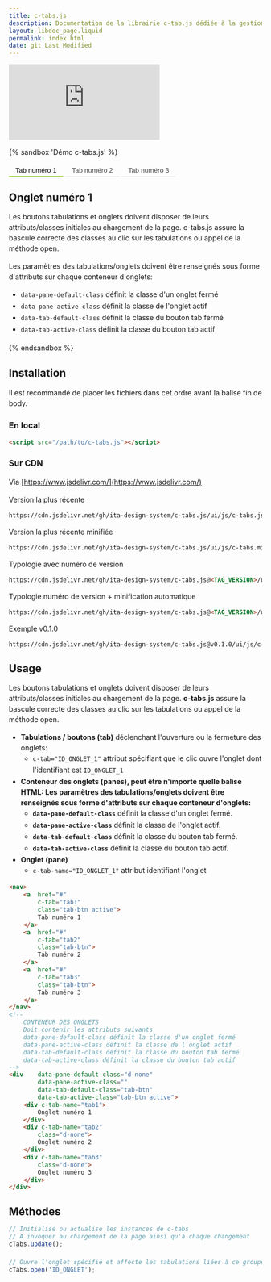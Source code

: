```yaml
---
title: c-tabs.js
description: Documentation de la librairie c-tab.js dédiée à la gestion d'onglets et tabulations.
layout: libdoc_page.liquid
permalink: index.html
date: git Last Modified
---
```


[![GitHub release (latest by date)](https://img.shields.io/github/v/release/ita-design-system/c-tabs.js?style=for-the-badge)](https://github.com/ita-design-system/c-tabs.js/releases)

{% sandbox 'Démo c-tabs.js' %}
<nav>
    <button type="button"
        c-tab="tab1"
        class="tab-btn active">
        Tab numéro 1
    </button>
    <button type="button"
        c-tab="tab2"
        class="tab-btn">
        Tab numéro 2
    </button>
    <button type="button"
        c-tab="tab3"
        class="tab-btn">
        Tab numéro 3
    </button>
</nav>
<!-- 
    CONTENEUR DES ONGLETS
    Doit contenir les attributs suivants
    data-pane-default-class définit la classe d'un onglet fermé
    data-pane-active-class définit la classe de l'onglet actif
    data-tab-default-class définit la classe du bouton tab fermé
    data-tab-active-class définit la classe du bouton tab actif
-->
<div    data-pane-default-class="d-none"
        data-pane-active-class=""
        data-tab-default-class="tab-btn"
        data-tab-active-class="tab-btn active">
    <div c-tab-name="tab1">
        <h2>Onglet numéro 1</h2>
        <p>Les boutons tabulations et onglets doivent disposer de leurs attributs/classes initiales au chargement de la page. c-tabs.js assure la bascule correcte des classes au clic sur les tabulations ou appel de la méthode open.</p>
        <p>Les paramètres des tabulations/onglets doivent être renseignés sous forme d'attributs sur chaque conteneur d'onglets:</p>
        <ul>
            <li><code>data-pane-default-class</code> définit la classe d'un onglet fermé</li>
            <li><code>data-pane-active-class</code> définit la classe de l'onglet actif</li>
            <li><code>data-tab-default-class</code> définit la classe du bouton tab fermé</li>
            <li><code>data-tab-active-class</code> définit la classe du bouton tab actif</li>
        </ul>
    </div>
    <div c-tab-name="tab2"
        class="d-none">
        <h2>Onglet numéro 2</h2>
        <p>Invidunt sed sea justo lorem diam. Justo elitr labore sit sanctus sea labore dolore, erat voluptua sed tempor accusam takimata.</p>
    </div>
    <div c-tab-name="tab3"
        class="d-none">
        <h2>Onglet numéro 3</h2>
        <p>Magna elitr nonumy sadipscing sadipscing kasd duo nonumy amet, accusam diam et est elitr. Stet ipsum diam diam sit sed..</p>
    </div>
</div>
<script src="{{ libdocConfig.htmlBasePathPrefix }}assets/c-tabs.js"></script>
<!-- DEMO UNIQUEMENT -->
<style>
    .d-none {
        display: none;
    }
    .tab-btn {
        background-color: transparent;
        border-top: none;
        border-left: none;
        border-right: none;
        padding: 0.3em 1em;
        border-bottom: 2px solid #EEE;
        border-radius: 0;
        color: #444;
        cursor: pointer;
    }
    .tab-btn.active {
        border-bottom: 2px solid yellowgreen;
        color: #000;
    }
    body {
        font-family: -apple-system, BlinkMacSystemFont, avenir next, avenir, segoe ui, helvetica neue, Cantarell, Ubuntu, roboto, noto, helvetica, arial, sans-serif; 
        padding: 2rem;
        margin: 0;
        line-height: 1.5em;
    }
</style>
{% endsandbox %}

## Installation

Il est recommandé de placer les fichiers dans cet ordre avant la balise fin de body.

### En local

```html
<script src="/path/to/c-tabs.js"></script>
```

### Sur CDN

Via [https://www.jsdelivr.com/](https://www.jsdelivr.com/)

Version la plus récente

```html
https://cdn.jsdelivr.net/gh/ita-design-system/c-tabs.js/ui/js/c-tabs.js
```

Version la plus récente minifiée

```html
https://cdn.jsdelivr.net/gh/ita-design-system/c-tabs.js/ui/js/c-tabs.min.js
```

Typologie avec numéro de version

```html
https://cdn.jsdelivr.net/gh/ita-design-system/c-tabs.js@<TAG_VERSION>/ui/js/c-tabs.js
```

Typologie numéro de version + minification automatique

```html
https://cdn.jsdelivr.net/gh/ita-design-system/c-tabs.js@<TAG_VERSION>/ui/js/c-tabs.min.js
```

Exemple v0.1.0

```html
https://cdn.jsdelivr.net/gh/ita-design-system/c-tabs.js@v0.1.0/ui/js/c-tabs.js
```

## Usage

Les boutons tabulations et onglets doivent disposer de leurs attributs/classes initiales au chargement de la page. **c-tabs.js** assure la bascule correcte des classes au clic sur les tabulations ou appel de la méthode open.

* **Tabulations / boutons (tab)** déclenchant l'ouverture ou la fermeture des onglets:
    * `c-tab="ID_ONGLET_1"` attribut spécifiant que le clic ouvre l'onglet dont l'identifiant est `ID_ONGLET_1`
* **Conteneur des onglets (panes), peut être n'importe quelle balise HTML: Les paramètres des tabulations/onglets doivent être renseignés sous forme d'attributs sur chaque conteneur d'onglets:**
    * **`data-pane-default-class`** définit la classe d'un onglet fermé.
    * **`data-pane-active-class`** définit la classe de l'onglet actif.
    * **`data-tab-default-class`** définit la classe du bouton tab fermé.
    * **`data-tab-active-class`** définit la classe du bouton tab actif.
* **Onglet (pane)**
    * `c-tab-name="ID_ONGLET_1"` attribut identifiant l'onglet


```html
<nav>
    <a  href="#" 
        c-tab="tab1"
        class="tab-btn active">
        Tab numéro 1
    </a>
    <a  href="#" 
        c-tab="tab2"
        class="tab-btn">
        Tab numéro 2
    </a>
    <a  href="#" 
        c-tab="tab3"
        class="tab-btn">
        Tab numéro 3
    </a>
</nav>
<!-- 
    CONTENEUR DES ONGLETS
    Doit contenir les attributs suivants
    data-pane-default-class définit la classe d'un onglet fermé
    data-pane-active-class définit la classe de l'onglet actif
    data-tab-default-class définit la classe du bouton tab fermé
    data-tab-active-class définit la classe du bouton tab actif
-->
<div    data-pane-default-class="d-none"
        data-pane-active-class=""
        data-tab-default-class="tab-btn"
        data-tab-active-class="tab-btn active">
    <div c-tab-name="tab1">
        Onglet numéro 1
    </div>
    <div c-tab-name="tab2"
        class="d-none">
        Onglet numéro 2
    </div>
    <div c-tab-name="tab3"
        class="d-none">
        Onglet numéro 3
    </div>
</div>
```

## Méthodes

```javascript
// Initialise ou actualise les instances de c-tabs
// A invoquer au chargement de la page ainsi qu'à chaque changement
cTabs.update();

// Ouvre l'onglet spécifié et affecte les tabulations liées à ce groupe d'onglets
cTabs.open('ID_ONGLET');
```
